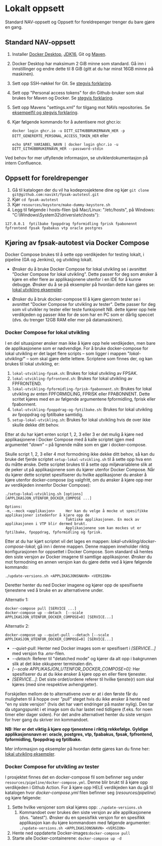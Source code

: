 # Lokalt oppsett

Standard NAV-oppsett og Oppsett for foreldrepenger trenger du bare gjøre en gang.

## Standard NAV-oppsett
1. Installer [Docker Desktop](https://www.docker.com/products/docker-desktop), [JDK16](https://adoptopenjdk.net/?variant=openjdk16&jvmVariant=hotspot), Git og [Maven](https://maven.apache.org/download.cgi).
2. Docker Desktop har maksimum 2 GiB minne som standard. Gå inn i innstillinger og endre dette til 8 GiB (gitt at du har minst 16GB minne på maskinen).
3. Sett opp SSH-nøkkel for Git. Se [stegvis forklaring](github-ssh-key.md).
4. Sett opp "Personal access tokens" for din Github-bruker som skal brukes for Maven og Docker. Se [stegvis forklaring](github-personal-access-tokens.md).
5. Sett opp Mavens "settings.xml" for tilgang mot NAVs repositories. Se [eksempelfil og stegvis forklaring](maven-settings.md).
6. Kjør følgende kommando for å autentisere mot ghcr.io: 
   
    `docker login ghcr.io -u DITT_GITHUBBRUKERNAVN_HER -p DITT_GENERERTE_PERSONAL_ACCESS_TOKEN_HER` eller
   
    `echo $PAT_VARIABEL_NAVN | docker login ghcr.io -u DITT_GITHUBBRUKERNAVN_HER --password-stdin`


Ved behov for mer utfyllende informasjon, se utviklerdokumentasjon på intern Confluence.

## Oppsett for foreldrepenger
1. Gå til katalogen der du vil ha kodeprosjektene dine og kjør `git clone git@github.com:navikt/fpsak-autotest.git`
2. Kjør `cd fpsak-autotest`
3. Kjør `resources/keystore/make-dummy-keystore.sh`
4. Legg til følgende i hosts-filen (på Mac/Linux: "/etc/hosts", på Windows: "C:\Windows\System32\drivers\etc\hosts"):
```
127.0.0.1  fptilbake fpoppdrag fpformidling fprisk fpabonennt fpfrontend fpsak fpabakus vtp oracle postgres
```

## Kjøring av fpsak-autotest via Docker Compose
Docker Compose brukes til å sette opp verdikjeden for testing lokalt, i pipeline (GA og Jenkins), og utvikling lokalt.

* Ønsker du å bruke Docker Compose for lokal utvikling se i avsnittet "Docker Compose for lokal utvikling". Dette passer for
deg som ønsker å kjøre en eller flere av applikasjonene utenfor i en IDE for å kunne debugge. Ønsker du å se på eksempler
på hvordan dette kan gjøres se: [lokal utvikling eksempler](lokal-utvikling-eksempler.md).

* Ønsker du å bruk docker-compose til å kjøre gjennom tester se i avsnittet "Docker Compose for utvikling av tester". 
Dette passer for deg som vil utvikler ny tester eller teste funksjonelt NB. dette kjører opp hele verdikjeden og passer
ikke for de som har en PC som er dårlig speccet (dvs. du trenger 12GB RAM eller mer på datamaskinen).

### Docker Compose for lokal utvikling
I en del situasjoner ønsker man ikke å kjøre opp hele verdikjeden, men bare de applikasjonene som er nødvendige. 
For å bruke docker-compose for lokal utvikling er det laget flere scripts – som ligger i mappen "_lokal-utvikling/_" – 
som skal gjøre dette lettere. Scriptene som finnes der, og kan brukes til lokal utvikling, er: 

1)  `lokal-utvikling-fpsak.sh`: Brukes for lokal utvikling av FPSAK.
2)  `lokal-utvikling-fpfrontend.sh`: Brukes for lokal utvikling av FPFRONTEND.
3)  `lokal-utvikling-fpformidling-fprisk-fpabonnent.sh`: Brukes for lokal utvikling av enten FPFORMIDLING, FPRISK eller
FPABONNENT. Dette scritet kjøres med en av følgende argumentene fpformidling, fprisk eller fpabonnent.
4)  `lokal-utvikling-fpoppdrag-og-fptilbake.sh`: Brukes for lokal utvikling av fpoppdrag og fptilbake samtidig. 
5)  `setup-lokal-utvikling.sh`: Brukes for lokal utvikling hvis de over ikke skulle dekke ditt behov.

Etter at du har kjørt enten script 1, 2, 3 eller 3 er det mulig å kjøre ned applikasjonene i Docker Compose med å kalle 
scriptet igjen med argumentet "_down_" – på lignende måte som en gjør i docker-compose.


Skulle script 1, 2, 3 eller 4 mot formodning ikke dekke ditt behov, så kan du bruke det fjerde scriptet 
`setup-lokal-utvikling.sh` til å sette opp hva enn du måtte ønske. Dette scriptet brukes til å sette opp miljøvariablene
slik at de peker ut på applikasjonene som du kjører utenfor Docker Compose. Når du kjører dette scriptet spesifiserer
du hvilke applikasjoner du ønsker å kjøre utenfor docker-compose (og valgfritt, om du ønsker å kjøre opp mer av verdikjeden innenfor Docker Compose):

    ./setup-lokal-utvikling.sh [options] [APPLIKASJON_UTENFOR_DOCKER_COMPOSE ...]
      
    Options:                     
    -m,--mock <applikasjon>     Her kan du velge å mocke ut spesifikke applikasjoner istedenfor å kjøre opp de
                                faktiske applikasjonen. En mock av applikasjonen i VTP blir dermed brukt.
                                Applikasjonene som kan mockes ut er fptilbake, fpoppdrag, fpformidling og fprisk.

Etter at du har kjørt scriptet vil det lages en mappen: *lokal-utvikling/docker-compose-lokal*; gå inn i denne mappen.
Denne mappen inneholder riktig konfigurasjonen for oppsettet i Docker Compose. Som standard så hentes den siste versjon 
av Docker imagene til samtlige applikasjoner. Ønsker du mot formodning en annen versjon kan du gjøre dette ved å kjøre 
følgende kommando:

    ./update-versions.sh <APPLIKASJONSNAVN> <VERSION>

Deretter henter du ned Docker imagene og kjører opp de spesifiserte tjenestene ved å bruke en av alternativene under.

Alternativ 1:

    docker-compose pull [SERVICE ...]
    docker-compose up --detach  [--scale APPLIKASJON_UTENFOR_DOCKER_COMPOSE=0] [SERVICE...]
    
Alternativ 2:

    docker-compose up --quiet-pull --detach [--scale APPLIKASJON_UTENFOR_DOCKER_COMPOSE=0] [SERVICE...]

* _--quiet-pull_: Henter ned Docker images som er spesifisert i _[SERVICE...]_ med versjon fra _.env_-filen.    
* _--detach_: Referer til "detatched mode" og kjører da alt opp i bakgrunnen slik at det ikke okkuperer terminalen din.
* _[--scale APPLIKASJON_UTENFOR_DOCKER_COMPOSE=0]_: Her spesifiserer du at du ikke ønsker å kjøre opp en eller flere tjenester.
* _[SERVICE...]_: Det siste ordet/ordene referer til hvilke tjenste(r) som skal kjøres (med sine respektive avhengigeter).

Forskjellen mellom de to alternativene over er at i den første får du muligheten til å hoppe over _"pull"_ steget hvis du
ikke ønsker å hente ned "en ny siste versjon" (hvis det har vært endringer på master nylig). Den tar da utgangspunkt i et 
image som du har lastet ned tidligere (f.eks. for noen timer eller dager siden). For det andre alternativet henter du siste 
versjon for hver gang du skriver inn kommandoet. 

**NB: Her er det viktig å kjøre opp tjenestene i riktig rekkefølge. Gyldige applikasjonsnavn er: oracle, postgres, vtp, 
fpabakus, fpsak, fpfrontend, fpformidling, fpoppdrag og fptilbake.**

 Mer informasjon og eksempler på hvordan dette gjøres kan du finne her: [lokal utvikling eksempler](lokal-utvikling-eksempler.md).


### Docker Compose for utvikling av tester
I prosjektet finnes det en docker-compose fil som befinner seg under `resources/pipeline/docker-compose.yml`. Denne blir
brukt til å kjøre opp verdikjeden i Github Action. For å kjøre opp HELE verdikjeden kan du gå til katalogen hvor 
*docker-compose.yml* filen befinner seg (_resources/pipeline_) og kjøre følgende:

1. Sette hvilke versjoner som skal kjøres opp: `./update-versions.sh`
    1. Kommandoet over brukes den siste versjon av alle applikasjonene (dvs. "latest"). Ønsker du en spesisfikk versjon 
    for en spesifikk applikasjon kan du kjøre kommandoen med følgende argumenter:
        `./update-versions.sh <APPLIKASJONSNAVN> <VERSION>` 
2. Hente ned oppdaterte Docker-images:`docker-compose pull`
3. Starte alle Docker-containerene: `docker-compose up -d`
